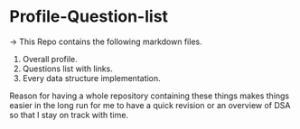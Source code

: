 # Profile-Question-list
-> This Repo contains the following markdown files.
   1) Overall profile.
   2) Questions list with links.
   3) Every data structure implementation.

Reason for having a whole repository containing these things makes
things easier in the long run for me to have a quick revision or an overview of DSA so that I stay on track with time.
